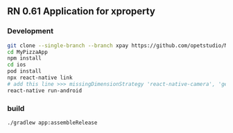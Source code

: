 ## RN 0.61 Application for xproperty

### Development
```bash
git clone --single-branch --branch xpay https://github.com/opetstudio/MyPizzaApp.git 
cd MyPizzaApp
npm install
cd ios
pod install
npx react-native link
# add this line >>> missingDimensionStrategy 'react-native-camera', 'general' <<< inside android/app/build.gradle after line "versionName "1.0""
react-native run-android
```

### build

```bash
./gradlew app:assembleRelease
```
